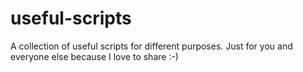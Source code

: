 # useful-scripts
A collection of useful scripts for different purposes. Just for you and everyone else because I love to share :-)
